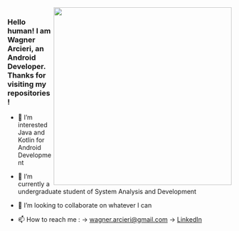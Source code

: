 <img src="https://github.com/wagarcdev/wagarcdev/blob/main/blob/androiddevelopment.png?raw=true" min-width="400px" max-width="400px" width="400px" align="right" >

### Hello human! I am Wagner Arcieri, an Android Developer. Thanks for visiting my repositories !</br>

- 👀 I’m interested Java and Kotlin for Android Development
- 🌱 I’m currently a undergraduate student of System Analysis and Development
- 💞️ I’m looking to collaborate on whatever I can

- 📫 How to reach me :
 -> [wagner.arcieri@gmail.com](mailto:wagner.arcieri@gmail.com)
 -> [LinkedIn](https://www.linkedin.com/in/wagner-arcieri/)


<!---
WagnerArcieri/WagnerArcieri is a ✨ special ✨ repository because its `README.md` (this file) appears on your GitHub profile.
You can click the Preview link to take a look at your changes.
--->
